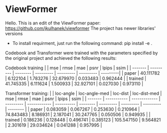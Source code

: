 # ViewFormer

Hello. 
This is an edit of the ViewFormer paper: https://github.com/jkulhanek/viewformer
The project has newer libraries' versions 
- To install requirment, just run the following command: pip install -e .


Codebook and Transformer were trained with the parameters specified by the original project and achieved the following results:

Codebook training
|         |    mse    |   rmse   |     mae   |    psnr   |   lpips   |   ssim   |
| ------- | --------- | -------- | --------- | --------- | --------- | ---------|
| paper   | 40.111782 | 6.122104 | 1.783276  | 32.679970 | 0.033483  | 0.962444 |
| trained | 41.745335 | 6.111624 | 1.500933  | 32.927101 | 0.027030  | 0.973110 |


Transformer training: 
|         |  loc-angle  | loc-angle-med |  loc-dist | loc-dist-med |    mse     |   rmse   |     mae   |    psnr   |   lpips   |   ssim   |
| ------- | ----------- | ------------- | --------- | ------------ | ---------- | -------- | --------- | --------- | --------- | -------- |
| paper   |  0.083059   |   0.067267    | 0.253630  |   0.210964   | 74.843483  | 8.186931 | 2.187041  | 30.247765 | 0.050506  | 0.949935 |
| trained |  0.186236   |   0.128448    | 0.496741  |   0.385123   | 105.547150 | 9.564821 | 2.301619  | 29.034624 | 0.041288  | 0.957995 |  



